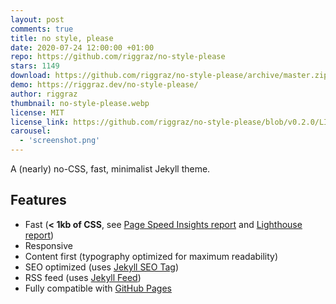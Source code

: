```yaml
---
layout: post
comments: true
title: no style, please
date: 2020-07-24 12:00:00 +01:00
repo: https://github.com/riggraz/no-style-please
stars: 1149
download: https://github.com/riggraz/no-style-please/archive/master.zip
demo: https://riggraz.dev/no-style-please/
author: riggraz
thumbnail: no-style-please.webp
license: MIT
license_link: https://github.com/riggraz/no-style-please/blob/v0.2.0/LICENSE.txt
carousel:
  - 'screenshot.png'
---
```


A (nearly) no-CSS, fast, minimalist Jekyll theme.

## Features

* Fast (**< 1kb of CSS**, see [Page Speed Insights report](https://raw.githubusercontent.com/riggraz/no-style-please/master/_screenshots/page-speed-insights-report.png) and [Lighthouse report](https://raw.githubusercontent.com/riggraz/no-style-please/master/_screenshots/lighthouse-report.png))
* Responsive
* Content first (typography optimized for maximum readability)
* SEO optimized (uses [Jekyll SEO Tag](https://github.com/jekyll/jekyll-seo-tag))
* RSS feed (uses [Jekyll Feed](https://github.com/jekyll/jekyll-feed))
* Fully compatible with [GitHub Pages](https://pages.github.com/)
